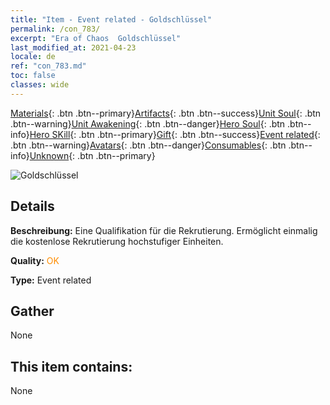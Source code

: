 ```yaml
---
title: "Item - Event related - Goldschlüssel"
permalink: /con_783/
excerpt: "Era of Chaos  Goldschlüssel"
last_modified_at: 2021-04-23
locale: de
ref: "con_783.md"
toc: false
classes: wide
---
```

 [Materials](/ItemsDE/){: .btn .btn--primary}[Artifacts](/ItemsDE/Artifacts/){: .btn .btn--success}[Unit Soul](/ItemsDE/UnitSoul/){: .btn .btn--warning}[Unit Awakening](/ItemsDE/UnitAwakening/){: .btn .btn--danger}[Hero Soul](/ItemsDE/HeroSoul/){: .btn .btn--info}[Hero SKill](/ItemsDE/HeroSkill/){: .btn .btn--primary}[Gift](/ItemsDE/Gift/){: .btn .btn--success}[Event related](/ItemsDE/Events/){: .btn .btn--warning}[Avatars](/ItemsDE/Avatars/){: .btn .btn--danger}[Consumables](/ItemsDE/Consumables/){: .btn .btn--info}[Unknown](/ItemsDE/Unknown/){: .btn .btn--primary}

 ![Goldschlüssel](/images/t/i_tool_3041.png)

## Details
 **Beschreibung:** Eine Qualifikation für die Rekrutierung. Ermöglicht einmalig die kostenlose Rekrutierung hochstufiger Einheiten.

 **Quality:** <span style="color: #FF8C00">OK</span>

 **Type:** Event related

## Gather

  None

## This item contains:

  None

